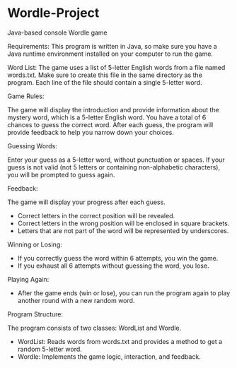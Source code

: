 # Wordle-Project
Java-based console Wordle game

Requirements: This program is written in Java, so make sure you have a Java runtime environment installed on your computer to run the game.

Word List: The game uses a list of 5-letter English words from a file named words.txt. Make sure to create this file in the same directory as the program. Each line of the file should contain a single 5-letter word.

Game Rules:

The game will display the introduction and provide information about the mystery word, which is a 5-letter English word.
You have a total of 6 chances to guess the correct word.
After each guess, the program will provide feedback to help you narrow down your choices.

Guessing Words:

Enter your guess as a 5-letter word, without punctuation or spaces.
If your guess is not valid (not 5 letters or containing non-alphabetic characters), you will be prompted to guess again.

Feedback:

The game will display your progress after each guess. 
- Correct letters in the correct position will be revealed.
- Correct letters in the wrong position will be enclosed in square brackets.
- Letters that are not part of the word will be represented by underscores.

Winning or Losing:

- If you correctly guess the word within 6 attempts, you win the game.
- If you exhaust all 6 attempts without guessing the word, you lose.

Playing Again:

- After the game ends (win or lose), you can run the program again to play another round with a new random word.

Program Structure:

The program consists of two classes: WordList and Wordle.
- WordList: Reads words from words.txt and provides a method to get a random 5-letter word.
- Wordle: Implements the game logic, interaction, and feedback.
